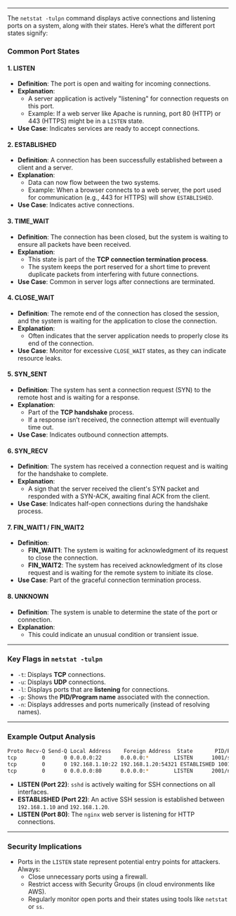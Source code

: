 ___
The `netstat -tulpn` command displays active connections and listening ports on a system, along with their states. Here’s what the different port states signify:
### **Common Port States**

#### **1. LISTEN**

- **Definition**: The port is open and waiting for incoming connections.
- **Explanation**:
    - A server application is actively "listening" for connection requests on this port.
    - Example: If a web server like Apache is running, port 80 (HTTP) or 443 (HTTPS) might be in a `LISTEN` state.
- **Use Case**: Indicates services are ready to accept connections.

#### **2. ESTABLISHED**

- **Definition**: A connection has been successfully established between a client and a server.
- **Explanation**:
    - Data can now flow between the two systems.
    - Example: When a browser connects to a web server, the port used for communication (e.g., 443 for HTTPS) will show `ESTABLISHED`.
- **Use Case**: Indicates active connections.

#### **3. TIME_WAIT**

- **Definition**: The connection has been closed, but the system is waiting to ensure all packets have been received.
- **Explanation**:
    - This state is part of the **TCP connection termination process**.
    - The system keeps the port reserved for a short time to prevent duplicate packets from interfering with future connections.
- **Use Case**: Common in server logs after connections are terminated.

#### **4. CLOSE_WAIT**

- **Definition**: The remote end of the connection has closed the session, and the system is waiting for the application to close the connection.
- **Explanation**:
    - Often indicates that the server application needs to properly close its end of the connection.
- **Use Case**: Monitor for excessive `CLOSE_WAIT` states, as they can indicate resource leaks.

#### **5. SYN_SENT**

- **Definition**: The system has sent a connection request (SYN) to the remote host and is waiting for a response.
- **Explanation**:
    - Part of the **TCP handshake** process.
    - If a response isn’t received, the connection attempt will eventually time out.
- **Use Case**: Indicates outbound connection attempts.

#### **6. SYN_RECV**

- **Definition**: The system has received a connection request and is waiting for the handshake to complete.
- **Explanation**:
    - A sign that the server received the client's SYN packet and responded with a SYN-ACK, awaiting final ACK from the client.
- **Use Case**: Indicates half-open connections during the handshake process.

#### **7. FIN_WAIT1 / FIN_WAIT2**

- **Definition**:
    - **FIN_WAIT1**: The system is waiting for acknowledgment of its request to close the connection.
    - **FIN_WAIT2**: The system has received acknowledgment of its close request and is waiting for the remote system to initiate its close.
- **Use Case**: Part of the graceful connection termination process.

#### **8. UNKNOWN**

- **Definition**: The system is unable to determine the state of the port or connection.
- **Explanation**:
    - This could indicate an unusual condition or transient issue.

---

### **Key Flags in `netstat -tulpn`**

- `-t`: Displays **TCP** connections.
- `-u`: Displays **UDP** connections.
- `-l`: Displays ports that are **listening** for connections.
- `-p`: Shows the **PID/Program name** associated with the connection.
- `-n`: Displays addresses and ports numerically (instead of resolving names).

---

### **Example Output Analysis**

```bash
Proto Recv-Q Send-Q Local Address    Foreign Address  State       PID/Program name
tcp        0      0 0.0.0.0:22      0.0.0.0:*        LISTEN      1001/sshd
tcp        0      0 192.168.1.10:22 192.168.1.20:54321 ESTABLISHED 1001/sshd
tcp        0      0 0.0.0.0:80      0.0.0.0:*        LISTEN      2001/nginx
```

- **LISTEN (Port 22)**: `sshd` is actively waiting for SSH connections on all interfaces.
- **ESTABLISHED (Port 22)**: An active SSH session is established between `192.168.1.10` and `192.168.1.20`.
- **LISTEN (Port 80)**: The `nginx` web server is listening for HTTP connections.

---

### **Security Implications**

- Ports in the `LISTEN` state represent potential entry points for attackers. Always:
    - Close unnecessary ports using a firewall.
    - Restrict access with Security Groups (in cloud environments like AWS).
    - Regularly monitor open ports and their states using tools like `netstat` or `ss`.
